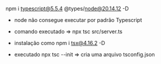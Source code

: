 npm i typescript@5.5.4 @types/node@20.14.12 -D

- node não consegue executar por padrão Typescript
- comando executado => npx tsc src/server.ts

- instalação como npm i tsx@4.16.2 -D

- executado npx tsc --init => cria uma arquivo tsconfig.json